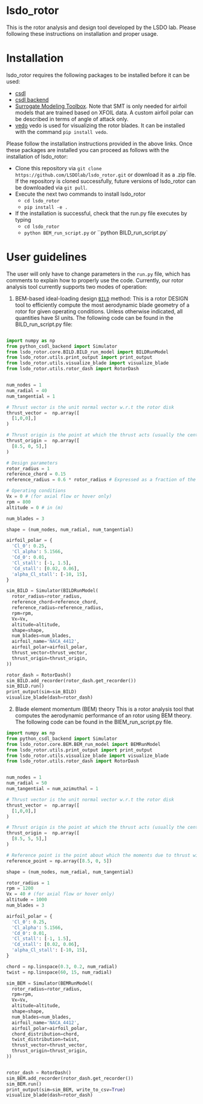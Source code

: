 # lsdo_rotor

This is the rotor analysis and design tool developed by the LSDO lab. Please following these instructions on installation and proper usage. 

# Installation 

lsdo_rotor requires the following packages to be installed before it can be used:

* [csdl](https://lsdolab.github.io/csdl/docs/tutorial/install) 
* [csdl backend](https://github.com/LSDOlab/python_csdl_backend)
* [Surrogate Modeling Toolbox](https://smt.readthedocs.io/en/latest/_src_docs/getting_started.html). Note that SMT is only needed for airfoil models that are trained based on XFOIL data. A custom airfoil polar can be described in terms of angle of attack only.
* [vedo](https://pypi.org/project/vedo/) vedo is used for visualizing the rotor blades. It can be installed with the command ```pip install vedo```.

Please follow the installation instructions provided in the above links. Once these packages are installed you can proceed as follows with the installation of lsdo_rotor:

* Clone this repository via ``git clone https://github.com/LSDOlab/lsdo_rotor.git`` or download it as a .zip file. If the repository is cloned successfully, future versions of lsdo_rotor can be downloaded via `git pull`.
* Execute the next two commands to install lsdo_rotor
  * ``cd lsdo_rotor``
  * ``pip install -e .``
* If the installation is successful, check that the run.py file executes by typing
  * ``cd lsdo_rotor``
  * ``python BEM_run_script.py`` or ``python BILD_run_script.py`
  
# User guidelines

The user will only have to change parameters in the `run.py` file, which has comments to explain how to properly use the code. Currently, our rotor analysis tool currently supports two modes of operation:

1) BEM-based ideal-loading design [`BILD`](https://arc.aiaa.org/doi/abs/10.2514/6.2021-2598) method:
  This is a rotor DESIGN tool to efficiently compute the most aerodynamic blade geometry of a rotor for given operating conditions. Unless otherwise indicated, all quantities have SI units. The following code can be found in the BILD_run_script.py file:
  ```python 

import numpy as np 
from python_csdl_backend import Simulator
from lsdo_rotor.core.BILD.BILD_run_model import BILDRunModel
from lsdo_rotor.utils.print_output import print_output
from lsdo_rotor.utils.visualize_blade import visualize_blade
from lsdo_rotor.utils.rotor_dash import RotorDash


num_nodes = 1
num_radial = 40
num_tangential = 1

# Thrust vector is the unit normal vector w.r.t the rotor disk
thrust_vector =  np.array([
    [1,0,0],]
)

# Thrust origin is the point at which the thrust acts (usually the center of the rotor disk)
thrust_origin =  np.array([
    [8.5, 0, 5],]
)

# Design parameters
rotor_radius = 1
reference_chord = 0.15
reference_radius = 0.6 * rotor_radius # Expressed as a fraction of the radius

# Operating conditions 
Vx = 0 # (for axial flow or hover only)
rpm = 800
altitude = 0 # in (m)

num_blades = 3

shape = (num_nodes, num_radial, num_tangential)

airfoil_polar = {
    'Cl_0': 0.25,
    'Cl_alpha': 5.1566,
    'Cd_0': 0.01,
    'Cl_stall': [-1, 1.5], 
    'Cd_stall': [0.02, 0.06],
    'alpha_Cl_stall': [-10, 15],
}

sim_BILD = Simulator(BILDRunModel(
    rotor_radius=rotor_radius,
    reference_chord=reference_chord,
    reference_radius=reference_radius,
    rpm=rpm,
    Vx=Vx,
    altitude=altitude,
    shape=shape,
    num_blades=num_blades,
    airfoil_name='NACA_4412',
    airfoil_polar=airfoil_polar,
    thrust_vector=thrust_vector,
    thrust_origin=thrust_origin,
))

rotor_dash = RotorDash()
sim_BILD.add_recorder(rotor_dash.get_recorder())
sim_BILD.run()
print_output(sim=sim_BILD)
visualize_blade(dash=rotor_dash)
```
 
  
2) Blade element momentum (BEM) theory
  This is a rotor analysis tool that computes the aerodynamic performance of an rotor using BEM theory. The following code can be found in the BIEM_run_script.py file.
 
  ```python 
  import numpy as np 
from python_csdl_backend import Simulator
from lsdo_rotor.core.BEM.BEM_run_model import BEMRunModel
from lsdo_rotor.utils.print_output import print_output
from lsdo_rotor.utils.visualize_blade import visualize_blade
from lsdo_rotor.utils.rotor_dash import RotorDash


num_nodes = 1
num_radial = 50
num_tangential = num_azimuthal = 1

# Thrust vector is the unit normal vector w.r.t the rotor disk
thrust_vector =  np.array([
    [1,0,0],]
)

# Thrust origin is the point at which the thrust acts (usually the center of the rotor disk)
thrust_origin =  np.array([
    [8.5, 5, 5],]
)

# Reference point is the point about which the moments due to thrust will be computed
reference_point = np.array([8.5, 0, 5])

shape = (num_nodes, num_radial, num_tangential)

rotor_radius = 1
rpm = 1200
Vx = 40 # (for axial flow or hover only)
altitude = 1000
num_blades = 3

airfoil_polar = {
    'Cl_0': 0.25,
    'Cl_alpha': 5.1566,
    'Cd_0': 0.01,
    'Cl_stall': [-1, 1.5], 
    'Cd_stall': [0.02, 0.06],
    'alpha_Cl_stall': [-10, 15],
}

chord = np.linspace(0.3, 0.2, num_radial)
twist = np.linspace(60, 15, num_radial)

sim_BEM = Simulator(BEMRunModel(
    rotor_radius=rotor_radius,
    rpm=rpm,
    Vx=Vx,
    altitude=altitude,
    shape=shape,
    num_blades=num_blades,
    airfoil_name='NACA_4412',
    airfoil_polar=airfoil_polar,
    chord_distribution=chord,
    twist_distribution=twist,
    thrust_vector=thrust_vector,
    thrust_origin=thrust_origin,
))


rotor_dash = RotorDash()
sim_BEM.add_recorder(rotor_dash.get_recorder())
sim_BEM.run()
print_output(sim=sim_BEM, write_to_csv=True)
visualize_blade(dash=rotor_dash)

  ```

  
  
